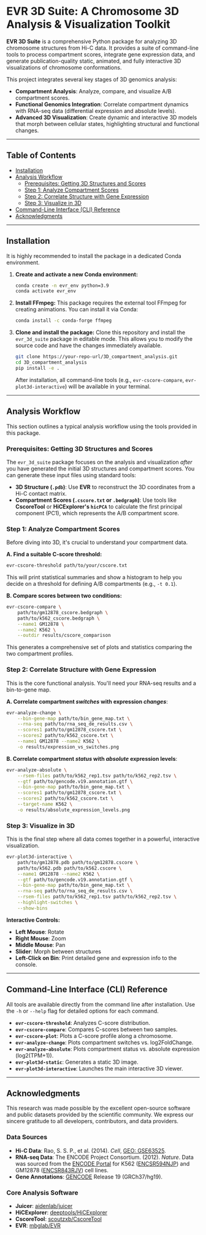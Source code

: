 # EVR 3D Suite: A Chromosome 3D Analysis & Visualization Toolkit

**EVR 3D Suite** is a comprehensive Python package for analyzing 3D chromosome structures from Hi-C data. It provides a suite of command-line tools to process compartment scores, integrate gene expression data, and generate publication-quality static, animated, and fully interactive 3D visualizations of chromosome conformations.

This project integrates several key stages of 3D genomics analysis:
- **Compartment Analysis**: Analyze, compare, and visualize A/B compartment scores.
- **Functional Genomics Integration**: Correlate compartment dynamics with RNA-seq data (differential expression and absolute levels).
- **Advanced 3D Visualization**: Create dynamic and interactive 3D models that morph between cellular states, highlighting structural and functional changes.

---

## Table of Contents

- [Installation](#installation)
- [Analysis Workflow](#analysis-workflow)
  - [Prerequisites: Getting 3D Structures and Scores](#prerequisites)
  - [Step 1: Analyze Compartment Scores](#step-1-analyze-compartment-scores)
  - [Step 2: Correlate Structure with Gene Expression](#step-2-correlate-structure-with-gene-expression)
  - [Step 3: Visualize in 3D](#step-3-visualize-in-3d)
- [Command-Line Interface (CLI) Reference](#cli-reference)
- [Acknowledgments](#acknowledgments)

---

## Installation

It is highly recommended to install the package in a dedicated Conda environment.

1.  **Create and activate a new Conda environment:**
    ```bash
    conda create -n evr_env python=3.9
    conda activate evr_env
    ```

2.  **Install FFmpeg:**
    This package requires the external tool FFmpeg for creating animations. You can install it via Conda:
    ```bash
    conda install -c conda-forge ffmpeg
    ```

3.  **Clone and install the package:**
    Clone this repository and install the `evr_3d_suite` package in editable mode. This allows you to modify the source code and have the changes immediately available.
    ```bash
    git clone https://your-repo-url/3D_compartment_analysis.git
    cd 3D_compartment_analysis
    pip install -e .
    ```
    After installation, all command-line tools (e.g., `evr-cscore-compare`, `evr-plot3d-interactive`) will be available in your terminal.

---

## Analysis Workflow

This section outlines a typical analysis workflow using the tools provided in this package.

### Prerequisites: Getting 3D Structures and Scores

The `evr_3d_suite` package focuses on the analysis and visualization *after* you have generated the initial 3D structures and compartment scores. You can generate these input files using standard tools:

-   **3D Structure (`.pdb`)**: Use **EVR** to reconstruct the 3D coordinates from a Hi-C contact matrix.
-   **Compartment Scores (`.cscore.txt` or `.bedgraph`)**: Use tools like **CscoreTool** or **HiCExplorer's `hicPCA`** to calculate the first principal component (PC1), which represents the A/B compartment score.

### Step 1: Analyze Compartment Scores

Before diving into 3D, it's crucial to understand your compartment data.

**A. Find a suitable C-score threshold:**
```bash
evr-cscore-threshold path/to/your/cscore.txt
```
This will print statistical summaries and show a histogram to help you decide on a threshold for defining A/B compartments (e.g., `-t 0.1`).

**B. Compare scores between two conditions:**
```bash
evr-cscore-compare \
    path/to/gm12878_cscore.bedgraph \
    path/to/k562_cscore.bedgraph \
    --name1 GM12878 \
    --name2 K562 \
    --outdir results/cscore_comparison
```
This generates a comprehensive set of plots and statistics comparing the two compartment profiles.

### Step 2: Correlate Structure with Gene Expression

This is the core functional analysis. You'll need your RNA-seq results and a bin-to-gene map.

**A. Correlate compartment *switches* with expression *changes***:
```bash
evr-analyze-change \
    --bin-gene-map path/to/bin_gene_map.txt \
    --rna-seq path/to/rna_seq_de_results.csv \
    --scores1 path/to/gm12878_cscore.txt \
    --scores2 path/to/k562_cscore.txt \
    --name1 GM12878 --name2 K562 \
    -o results/expression_vs_switches.png
```

**B. Correlate compartment *status* with *absolute* expression levels**:
```bash
evr-analyze-absolute \
    --rsem-files path/to/k562_rep1.tsv path/to/k562_rep2.tsv \
    --gtf path/to/gencode.v19.annotation.gtf \
    --bin-gene-map path/to/bin_gene_map.txt \
    --scores1 path/to/gm12878_cscore.txt \
    --scores2 path/to/k562_cscore.txt \
    --target-name K562 \
    -o results/absolute_expression_levels.png
```

### Step 3: Visualize in 3D

This is the final step where all data comes together in a powerful, interactive visualization.

```bash
evr-plot3d-interactive \
    path/to/gm12878.pdb path/to/gm12878.cscore \
    path/to/k562.pdb path/to/k562.cscore \
    --name1 GM12878 --name2 K562 \
    --gtf path/to/gencode.v19.annotation.gtf \
    --bin-gene-map path/to/bin_gene_map.txt \
    --rna-seq path/to/rna_seq_de_results.csv \
    --rsem-files path/to/k562_rep1.tsv path/to/k562_rep2.tsv \
    --highlight-switches \
    --show-bins
```
**Interactive Controls:**
- **Left Mouse**: Rotate
- **Right Mouse**: Zoom
- **Middle Mouse**: Pan
- **Slider**: Morph between structures
- **Left-Click on Bin**: Print detailed gene and expression info to the console.

---

## Command-Line Interface (CLI) Reference

All tools are available directly from the command line after installation. Use the `-h` or `--help` flag for detailed options for each command.

-   **`evr-cscore-threshold`**: Analyzes C-score distribution.
-   **`evr-cscore-compare`**: Compares C-scores between two samples.
-   **`evr-cscore-plot`**: Plots a C-score profile along a chromosome.
-   **`evr-analyze-change`**: Plots compartment switches vs. log2FoldChange.
-   **`evr-analyze-absolute`**: Plots compartment status vs. absolute expression (log2(TPM+1)).
-   **`evr-plot3d-static`**: Generates a static 3D image.
-   **`evr-plot3d-interactive`**: Launches the main interactive 3D viewer.

---

## Acknowledgments

This research was made possible by the excellent open-source software and public datasets provided by the scientific community. We express our sincere gratitude to all developers, contributors, and data providers.

### Data Sources
- **Hi-C Data**: Rao, S. S. P., et al. (2014). *Cell*, [GEO: GSE63525](https://www.ncbi.nlm.nih.gov/geo/query/acc.cgi?acc=GSE63525).
- **RNA-seq Data**: The ENCODE Project Consortium. (2012). *Nature*. Data was sourced from the [ENCODE Portal](https://www.encodeproject.org/) for K562 ([ENCSR594NJP](https://www.encodeproject.org/experiments/ENCSR594NJP/)) and GM12878 ([ENCSR843RJV](https://www.encodeproject.org/experiments/ENCSR843RJV/)) cell lines.
- **Gene Annotations**: [GENCODE](https://www.gencodegenes.org/) Release 19 (GRCh37/hg19).

### Core Analysis Software
- **Juicer**: [aidenlab/juicer](https://github.com/aidenlab/juicer)
- **HiCExplorer**: [deeptools/HiCExplorer](https://github.com/deeptools/HiCExplorer)
- **CscoreTool**: [scoutzxb/CscoreTool](https://github.com/scoutzxb/CscoreTool)
- **EVR**: [mbglab/EVR](https://github.com/mbglab/EVR)